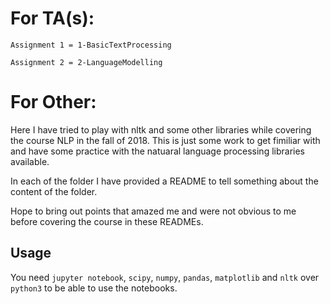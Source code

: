 # For TA(s):

`Assignment 1 = 1-BasicTextProcessing`

`Assignment 2 = 2-LanguageModelling`


# For Other:

Here I have tried to play with nltk and some other libraries while covering the course NLP in the fall of 2018. 
This is just some work to get fimiliar with and have some practice with the natuaral language processing libraries available.

In each of the folder I have provided a README to tell something about the content of the folder.

Hope to bring out points that amazed me and were not obvious to me before covering the course in these READMEs.


## Usage

You need `jupyter notebook`, `scipy`, `numpy`, `pandas`, `matplotlib` and `nltk` over `python3` to be able to use the notebooks.
